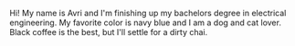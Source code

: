 Hi! My name is Avri and I'm finishing up my bachelors degree in electrical engineering. 
My favorite color is navy blue and I am a dog and cat lover.  
Black coffee is the best, but I'll settle for a dirty chai.
